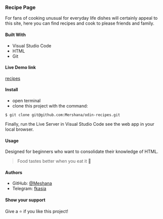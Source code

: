 ### Recipe Page

For fans of cooking unusual for everyday life dishes will certainly appeal to this site, here you can find recipes and cook to please friends and family.

#### Built With

- Visual Studio Code
- HTML
- Git

#### Live Demo link

[recipes](https://mershana.github.io/odin-recipes/)

#### Install

- open terminal
- clone this project with the command:

```
$ git clone git@github.com:Mershana/odin-recipes.git
```

Finally, run the Live Server in Visual Studio Code see the web app in your local browser.

#### Usage

Designed for beginners who want to consolidate their knowledge of HTML.

> Food tastes better when you eat it :doughnut:

#### Authors

- GitHub: [@Meshana](https://github.com/Mershana)
- Telegram: [fkasia](https://t.me/fkasia)

#### Show your support

Give a ⭐️ if you like this project!
